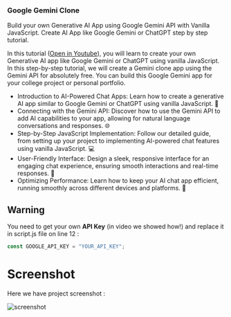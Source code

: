 

### Google Gemini Clone
Build your own Generative AI App using Google Gemini API with Vanilla JavaScript. Create AI App like Google Gemini or ChatGPT step by step tutorial.

In this tutorial ([Open in Youtube](https://youtu.be/Klcpzw_nvLU)), you will learn to create your own Generative AI app like Google Gemini or ChatGPT using vanilla JavaScript. In this step-by-step tutorial, we will create a Gemini clone app using the Gemini API for absolutely free. You can build this Google Gemini app for your college project or personal portfolio.

- Introduction to AI-Powered Chat Apps: Learn how to create a generative AI app similar to Google Gemini or ChatGPT using vanilla JavaScript. 🤖
- Connecting with the Gemini API: Discover how to use the Gemini API to add AI capabilities to your app, allowing for natural language conversations and responses. 🌐
- Step-by-Step JavaScript Implementation: Follow our detailed guide, from setting up your project to implementing AI-powered chat features using vanilla JavaScript. 💻
- User-Friendly Interface: Design a sleek, responsive interface for an engaging chat experience, ensuring smooth interactions and real-time responses. 🌟
- Optimizing Performance: Learn how to keep your AI chat app efficient, running smoothly across different devices and platforms. 📱

## Warning
You need to get your own **API Key** (in video we showed how!) and replace it in script.js file on line 12 :

```javascript
const GOOGLE_API_KEY = "YOUR_API_KEY";
```

# Screenshot
Here we have project screenshot :

![screenshot](screenshot.png)
